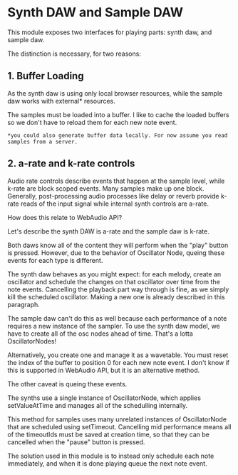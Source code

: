 # Synth DAW and Sample DAW

This module exposes two interfaces for playing parts: 
synth daw, and  sample daw.

The distinction is necessary, for two reasons:

## 1. Buffer Loading

  As the synth daw is using only local browser resources, 
  while the sample daw works with external* resources. 

  The samples must be loaded into a buffer. I like to cache the loaded buffers so we don't have to reload them for each new note event. 


    *you could also generate buffer data locally. For now assume you read samples from a server.


## 2. a-rate and k-rate controls

Audio rate controls describe events that happen at the sample level, while k-rate are block scoped events. Many samples make up one block. Generally, post-processing audio processes like delay or reverb provide k-rate reads of the input signal while internal synth controls are a-rate. 

How does this relate to WebAudio API?

Let's describe the synth DAW is a-rate and the sample daw is k-rate. 

Both daws know all of the content they will perform when the "play" button is pressed. However, due to the behavior of Oscillator Node, queing these events for each type is different.

The synth daw behaves as you might expect: for each melody, create an oscillator and schedule the changes on that oscillator over time from the note events. Cancelling the playback part way through is fine, as we simply kill the scheduled oscillator. Making a new one is already described in this paragraph. 

The sample daw can't do this as well because each performance of a note requires a new instance of the sampler. 
To use the synth daw model, we have to create all of the osc nodes ahead of time. That's a lotta OscillatorNodes! 

Alternatively, you create one and manage it as a wavetable. You must reset the index of the buffer to position 0 for each new note event. I don't know if this is supported in WebAudio API, but it is an alternative method.

The other caveat is queing these events. 

The synths use a single instance of OscillatorNode, which applies setValueAtTime and manages all of the schedulling internally.

This method for samples uses many unrelated instances of OscillatorNode that are scheduled using setTimeout. 
Cancelling mid performance means all of the timeoutIds must be saved at creation time, so that they can be cancelled when the "pause" button is pressed.

The solution used in this module is to instead only schedule each note immediately, and when it is done playing queue the next note event.

